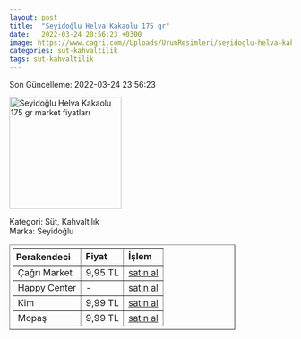 ```yaml
---
layout: post
title:  "Seyidoğlu Helva Kakaolu 175 gr"
date:   2022-03-24 20:56:23 +0300
image: https://www.cagri.com//Uploads/UrunResimleri/seyidoglu-helva-kakaolu-175-gr-76b6.jpg
categories: sut-kahvaltilik
tags: sut-kahvaltilik
---
```


Son Güncelleme: 2022-03-24 23:56:23

<img src="https://www.cagri.com//Uploads/UrunResimleri/seyidoglu-helva-kakaolu-175-gr-76b6.jpg" width="200" alt="Seyidoğlu Helva Kakaolu 175 gr market fiyatları" />

Kategori: Süt, Kahvaltılık
<br />
Marka: Seyidoğlu

<table border="1" style="padding: 5px;width:80%;">
  <tr>
    <td style="padding: 5px;"><strong>Perakendeci</strong></td>
    <td><strong>Fiyat</strong></td>
    <td><strong>İşlem</strong></td>
  </tr>
  <tr>
              <td title="Çağrı Market">Çağrı Market</td>
              <td>9,95 TL</td>
              <td><a title="Çağrı Market" target="_blank" href="https://www.cagri.com/seyidoglu-helva-kakaolu-175-gr">satın al</a></td>
            </tr><tr>
              <td title="Happy Center">Happy Center</td>
              <td>-</td>
              <td><a title="Happy Center" target="_blank" href="https://www.happycenter.com.tr/Seyidoglu_175_Gr_Kakaolu_Helva">satın al</a></td>
            </tr><tr>
              <td title="Kim">Kim</td>
              <td>9,99 TL</td>
              <td><a title="Kim" target="_blank" href="https://www.kimgeldi.com/seyidoglu-helva-175-gr-kakaolu">satın al</a></td>
            </tr><tr>
              <td title="Mopaş">Mopaş</td>
              <td>9,99 TL</td>
              <td><a title="Mopaş" target="_blank" href="https://www.mopas.com.tr/seyidoglu-kakaolu-helva-175-gr/p/201982">satın al</a></td>
            </tr>
</table>
